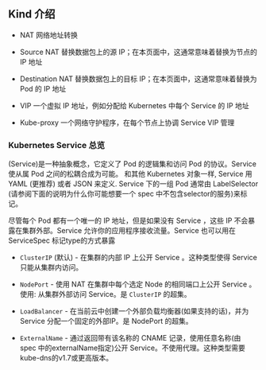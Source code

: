 
## Kind 介绍

- NAT 网络地址转换

- Source NAT 替换数据包上的源 IP；在本页面中，这通常意味着替换为节点的 IP 地址

- Destination NAT 替换数据包上的目标 IP；在本页面中，这通常意味着替换为 Pod 的 IP 地址

- VIP 一个虚拟 IP 地址，例如分配给 Kubernetes 中每个 Service 的 IP 地址

- Kube-proxy 一个网络守护程序，在每个节点上协调 Service VIP 管理

### Kubernetes Service 总览

(Service)是一种抽象概念，它定义了 Pod 的逻辑集和访问 Pod 的协议。Service 使从属 Pod 之间的松耦合成为可能。 和其他 Kubernetes 对象一样, Service 用 YAML (更推荐) 或者 JSON 来定义. Service 下的一组 Pod 通常由 LabelSelector (请参阅下面的说明为什么你可能想要一个 spec 中不包含selector的服务)来标记。

尽管每个 Pod 都有一个唯一的 IP 地址，但是如果没有 Service ，这些 IP 不会暴露在集群外部。Service 允许你的应用程序接收流量。Service 也可以用在 ServiceSpec 标记type的方式暴露

- `ClusterIP` (默认) - 在集群的内部 IP 上公开 Service 。这种类型使得 Service 只能从集群内访问。

- `NodePort` - 使用 NAT 在集群中每个选定 Node 的相同端口上公开 Service 。使用<NodeIP>:<NodePort> 从集群外部访问 Service。是 `ClusterIP` 的超集。

- `LoadBalancer` - 在当前云中创建一个外部负载均衡器(如果支持的话)，并为 Service 分配一个固定的外部IP。是 NodePort 的超集。

- `ExternalName` - 通过返回带有该名称的 CNAME 记录，使用任意名称(由 spec 中的externalName指定)公开 Service。不使用代理。这种类型需要kube-dns的v1.7或更高版本。